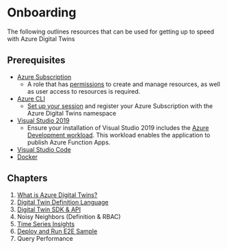 # Onboarding

The following outlines resources that can be used for getting up to speed with Azure Digital Twins

## Prerequisites

- [Azure Subscription](https://azure.microsoft.com/en-gb/free/?WT.mc_id=A261C142F)
  - A role that has [permissions](https://docs.microsoft.com/en-gb/azure/digital-twins/how-to-set-up-instance-portal#prerequisites-permission-requirements) to create and manage resources, as well as user access to resources is required.
- [Azure CLI](https://docs.microsoft.com/en-gb/cli/azure/install-azure-cli)
  - [Set up your session](https://docs.microsoft.com/en-us/azure/digital-twins/tutorial-end-to-end#set-up-cloud-shell-session) and register your Azure Subscription with the Azure Digital Twins namespace
- [Visual Studio 2019](https://visualstudio.microsoft.com/vs/)
  - Ensure your installation of Visual Studio 2019 includes the [Azure Development workload](https://docs.microsoft.com/en-us/dotnet/azure/configure-visual-studio). This workload enables the application to publish Azure Function Apps.
- [Visual Studio Code](https://code.visualstudio.com/)
- [Docker](https://docs.docker.com/get-docker/)

## Chapters

1. [What is Azure Digital Twins?](01-adt-overview.md)
1. [Digital Twin Definition Language](02-digital-twin-definition-language.md)
1. [Digital Twin SDK & API](03-sdks-and-apis.md)
1. Noisy Neighbors (Definition & RBAC)
1. [Time Series Insights](05-time-series-insights.md)
1. [Deploy and Run E2E Sample](06-e2e-sample.md)
1. Query Performance
